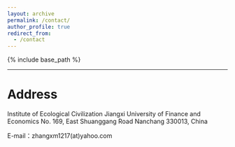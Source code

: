```yaml
---
layout: archive
permalink: /contact/
author_profile: true
redirect_from:
  - /contact
---
```


{% include base_path %}

---

# Address
Institute of Ecological Civilization
Jiangxi University of Finance and Economics
No. 169, East Shuanggang Road
Nanchang 330013, China
     
E-mail：zhangxm1217(at)yahoo.com  
